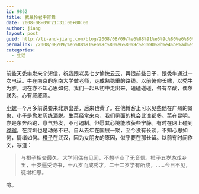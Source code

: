 ```yaml
---
id: 9862
title: 我最怜君中宵舞
date: 2008-08-09T21:31:00+00:00
author: jiang
layout: post
guid: http://li-and-jiang.com/blog/2008/08/09/%e6%88%91%e6%9c%80%e6%80%9c%e5%90%9b%e4%b8%ad%e5%ae%b5%e8%88%9e/
permalink: /2008/08/09/%e6%88%91%e6%9c%80%e6%80%9c%e5%90%9b%e4%b8%ad%e5%ae%b5%e8%88%9e/
categories:
  - 生活
---
```

前些天<a href="http://panshanghu.spaces.live.com/blog/cns!48FF0CB3CA580A89!189.entry" target="_blank">秃牛</a>发来个短信，祝我跟老吴七夕愉快云云，再很前些日子，跟秃牛通过一次电话。牛在南京的东南大学做老师，走成熟稳重的路线。以前俯仰长啸，以秃牛为胜，现在亦不知心思如何。我们一起从初中走出来，磕磕碰碰，各有辛酸，偶尔联系，心有戚戚焉。 

<a href="http://panshanghu.spaces.live.com/blog/cns!48FF0CB3CA580A89!415.entry" target="_blank">小螺</a>一个月多前说要来北京出差，后来也黄了。在他博客上可以见些他在广州的景象，小子是愈发历练洒脱。<a href="http://panshanghu.spaces.live.com/blog/cns!48FF0CB3CA580A89!478.entry" target="_blank">生菜</a>经常来京，我们见面的机会比谁都多。菜在昆明，亦是东奔西跑，意气勃发，不可遏制。但愿其心境能收获些宁静。有时在网上碰到<a href="http://panshanghu.spaces.live.com/blog/cns!48FF0CB3CA580A89!387.entry" target="_blank">骅骝</a>，在深圳也是动荡不已。自从去年在国展一聚，至今没有长谈，不知心思如何，情绪如何。<a href="http://panshanghu.spaces.live.com/blog/cns!48FF0CB3CA580A89!165.entry" target="_blank">橙子</a>在武汉，因为女朋友的原因，似乎要在那长留。以前有时间作文，写道：
  


> 与橙子相交最久。大学间偶有见闻，不想毕业了无音信。橙子五岁游戏乡里，十岁遍受诗书，十八岁而成秀才，二十二岁学有所成，……今日不见，徒增相思。

噫。